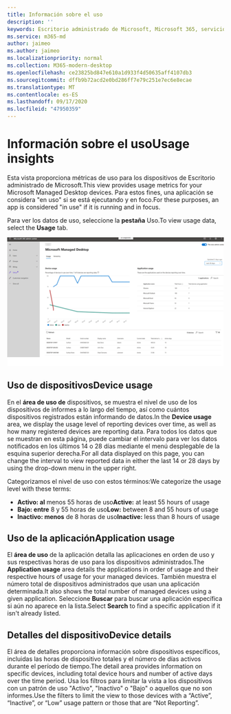 ```yaml
---
title: Información sobre el uso
description: ''
keywords: Escritorio administrado de Microsoft, Microsoft 365, servicio, documentación
ms.service: m365-md
author: jaimeo
ms.author: jaimeo
ms.localizationpriority: normal
ms.collection: M365-modern-desktop
ms.openlocfilehash: ce23825bd847e610a1d933f4d50635aff4107db3
ms.sourcegitcommit: dffb9b72acd2e0bd286ff7e79c251e7ec6e8ecae
ms.translationtype: MT
ms.contentlocale: es-ES
ms.lasthandoff: 09/17/2020
ms.locfileid: "47950359"
---
```

# <a name="usage-insights"></a><span data-ttu-id="92623-103">Información sobre el uso</span><span class="sxs-lookup"><span data-stu-id="92623-103">Usage insights</span></span>
<span data-ttu-id="92623-104">Esta vista proporciona métricas de uso para los dispositivos de Escritorio administrado de Microsoft.</span><span class="sxs-lookup"><span data-stu-id="92623-104">This view provides usage metrics for your Microsoft Managed Desktop devices.</span></span> <span data-ttu-id="92623-105">Para estos fines, una aplicación se considera "en uso" si se está ejecutando y en foco.</span><span class="sxs-lookup"><span data-stu-id="92623-105">For these purposes, an app is considered "in use" if it is running and in focus.</span></span>

<span data-ttu-id="92623-106">Para ver los datos de uso, seleccione la **pestaña** Uso.</span><span class="sxs-lookup"><span data-stu-id="92623-106">To view usage data, select the **Usage** tab.</span></span>

![Panel de uso.](../../media/insights_usage.png)

## <a name="device-usage"></a><span data-ttu-id="92623-111">Uso de dispositivos</span><span class="sxs-lookup"><span data-stu-id="92623-111">Device usage</span></span>

<span data-ttu-id="92623-112">En el **área de uso de** dispositivos, se muestra el nivel de uso de los dispositivos de informes a lo largo del tiempo, así como cuántos dispositivos registrados están informando de datos.</span><span class="sxs-lookup"><span data-stu-id="92623-112">In the **Device usage** area, we display the usage level of reporting devices over time, as well as how many registered devices are reporting data.</span></span> <span data-ttu-id="92623-113">Para todos los datos que se muestran en esta página, puede cambiar el intervalo para ver los datos notificados en los últimos 14 o 28 días mediante el menú desplegable de la esquina superior derecha.</span><span class="sxs-lookup"><span data-stu-id="92623-113">For all data displayed on this page, you can change the interval to view reported data in either the last 14 or 28 days by using the drop-down menu in the upper right.</span></span>

<span data-ttu-id="92623-114">Categorizamos el nivel de uso con estos términos:</span><span class="sxs-lookup"><span data-stu-id="92623-114">We categorize the usage level with these terms:</span></span>

- <span data-ttu-id="92623-115">**Activo: al** menos 55 horas de uso</span><span class="sxs-lookup"><span data-stu-id="92623-115">**Active:** at least 55 hours of usage</span></span>
- <span data-ttu-id="92623-116">**Bajo: entre** 8 y 55 horas de uso</span><span class="sxs-lookup"><span data-stu-id="92623-116">**Low:** between 8 and 55 hours of usage</span></span>
- <span data-ttu-id="92623-117">**Inactivo: menos** de 8 horas de uso</span><span class="sxs-lookup"><span data-stu-id="92623-117">**Inactive:** less than 8 hours of usage</span></span>




## <a name="application-usage"></a><span data-ttu-id="92623-118">Uso de la aplicación</span><span class="sxs-lookup"><span data-stu-id="92623-118">Application usage</span></span>

<span data-ttu-id="92623-119">El **área de uso** de la aplicación detalla las aplicaciones en orden de uso y sus respectivas horas de uso para los dispositivos administrados.</span><span class="sxs-lookup"><span data-stu-id="92623-119">The **Application usage** area details the applications in order of usage and their respective hours of usage for your managed devices.</span></span> <span data-ttu-id="92623-120">También muestra el número total de dispositivos administrados que usan una aplicación determinada.</span><span class="sxs-lookup"><span data-stu-id="92623-120">It also shows the total number of managed devices using a given application.</span></span> <span data-ttu-id="92623-121">Seleccione **Buscar** para buscar una aplicación específica si aún no aparece en la lista.</span><span class="sxs-lookup"><span data-stu-id="92623-121">Select **Search** to find a specific application if it isn't already listed.</span></span>


## <a name="device-details"></a><span data-ttu-id="92623-122">Detalles del dispositivo</span><span class="sxs-lookup"><span data-stu-id="92623-122">Device details</span></span>
<span data-ttu-id="92623-123">El área de detalles proporciona información sobre dispositivos específicos, incluidas las horas de dispositivo totales y el número de días activos durante el período de tiempo.</span><span class="sxs-lookup"><span data-stu-id="92623-123">The detail area provides information on specific devices, including total device hours and number of active days over the time period.</span></span> <span data-ttu-id="92623-124">Usa los filtros para limitar la vista a los dispositivos con un patrón de uso "Activo", "Inactivo" o "Bajo" o aquellos que no son informes.</span><span class="sxs-lookup"><span data-stu-id="92623-124">Use the filters to limit the view to those devices with a “Active”, “Inactive”, or “Low” usage pattern or those that are “Not Reporting”.</span></span> 
